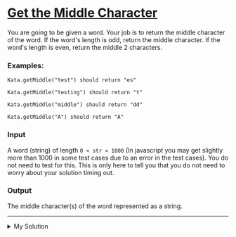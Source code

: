 # [Get the Middle Character](https://www.codewars.com/kata/56747fd5cb988479af000028)

You are going to be given a word. Your job is to return the middle character of the word. If the word's length is odd,
return the middle character. If the word's length is even, return the middle 2 characters.

### Examples:

```
Kata.getMiddle("test") should return "es"

Kata.getMiddle("testing") should return "t"

Kata.getMiddle("middle") should return "dd"

Kata.getMiddle("A") should return "A"
```

### Input

A word (string) of length `0 < str < 1000` (In javascript you may get slightly more than 1000 in some test cases due to
an error in the test cases). You do not need to test for this. This is only here to tell you that you do not need to
worry about your solution timing out.

### Output

The middle character(s) of the word represented as a string.

---

<details><summary>My Solution</summary>

```js
const getMiddle = (s) => {
  // Return the middle characters of the input string
  return s.slice(Math.ceil(s.length / 2) - 1, Math.floor(s.length / 2) + 1);
};
```

</details>
